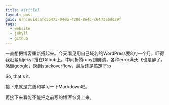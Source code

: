 ```yaml
---
title: #{title}
layout: post
guid: urn:uuid:afc5b473-04e6-428d-8e4d-c6473ebdd29f
tags:
  - website
  - jekyll
  - github
---
```


一直想把博客重新搭起来。今天看见用自己域名的WordPress要8刀一个月，吓得我赶紧用jekyll搭在Github上。中间折腾ruby到崩溃，各种error满天飞也是醉了。感谢google，感谢stackoverflow，最后还是搞定了:p

So, that's it. 

接下来就是完善和学习一下Markdown吧。

再接下来看能不能把之前写的博客恢复上来。